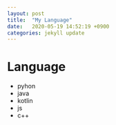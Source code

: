 ```yaml
---
layout: post
title:  "My Language"
date:   2020-05-19 14:52:19 +0900
categories: jekyll update
---
```

# Language
- pyhon 
- java
- kotlin
- js
- c++

[jekyll-docs]: https://jekyllrb.com/docs/home
[jekyll-gh]:   https://github.com/jekyll/jekyll
[jekyll-talk]: https://talk.jekyllrb.com/
